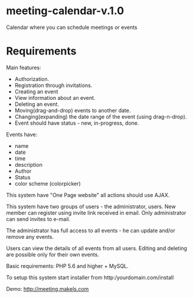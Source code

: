 # meeting-calendar-v.1.0
Calendar where you can schedule meetings or events

# Requirements
Main features:
- Authorization.
- Registration through invitations.
- Сreating an event
- View information about an event.
- Deleting an event.
- Moving(drag-and-drop) events to another date.
- Changing(expanding) the date range of the event (using drag-n-drop).
- Event should have status - new, in-progress, done.

Events have:
- name
- date
- time
- description
- Author
- Status
- color scheme (colorpicker)

This system have "One Page website" all actions should use AJAX.

This system have two groups of users - the administrator, users.
New member can register using invite link received in email. Only administrator can send invites to e-mail.

The administrator has full access to all events - he can update and/or remove any events.

Users can view the details of all events from all users. Editing and deleting are possible only for their own events.

Basic requirements: PHP 5.6 and higher + MySQL.

To setup this system start installer from http:/yourdomain.com/install

Demo: http://meeting.makels.com
